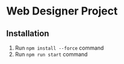 # Web Designer Project

## Installation
1. Run `npm install --force` command
2. Run `npm run start` command
